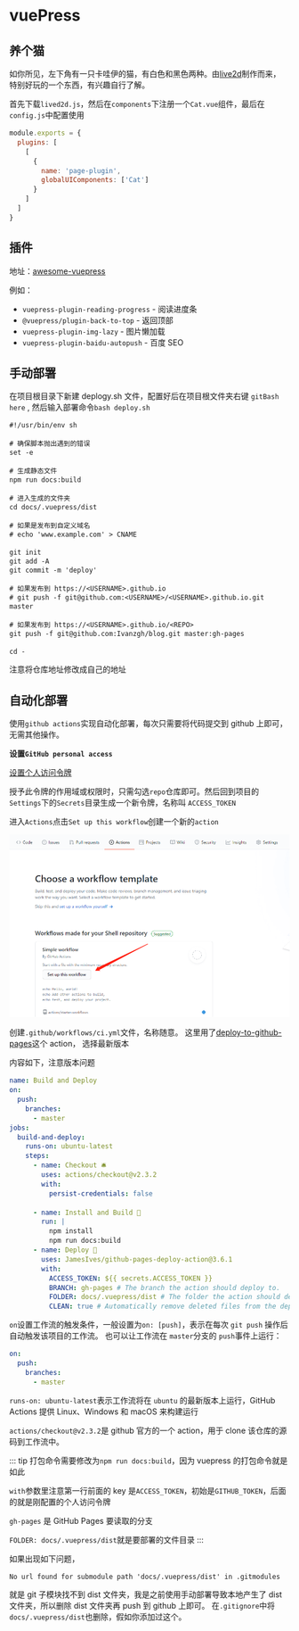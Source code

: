# vuePress

## 养个猫

如你所见，左下角有一只卡哇伊的猫，有白色和黑色两种。由[live2d](https://www.live2d.com/zh-CHS/)制作而来，
特别好玩的一个东西，有兴趣自行了解。

首先下载`lived2d.js`，然后在`components`下注册一个`Cat.vue`组件，最后在`config.js`中配置使用

```js
module.exports = {
  plugins: [
    [
      {
        name: 'page-plugin',
        globalUIComponents: ['Cat']
      }
    ]
  ]
}
```

## 插件

地址：[awesome-vuepress](https://github.com/vuepressjs/awesome-vuepress#plugins)

例如：

- `vuepress-plugin-reading-progress` - 阅读进度条
- `@vuepress/plugin-back-to-top` - 返回顶部
- `vuepress-plugin-img-lazy` - 图片懒加载
- `vuepress-plugin-baidu-autopush` - 百度 SEO

## 手动部署

在项目根目录下新建 deplogy.sh 文件，配置好后在项目根文件夹右键 `gitBash here` , 然后输入部署命令`bash deploy.sh`

```shell script
#!/usr/bin/env sh

# 确保脚本抛出遇到的错误
set -e

# 生成静态文件
npm run docs:build

# 进入生成的文件夹
cd docs/.vuepress/dist

# 如果是发布到自定义域名
# echo 'www.example.com' > CNAME

git init
git add -A
git commit -m 'deploy'

# 如果发布到 https://<USERNAME>.github.io
# git push -f git@github.com:<USERNAME>/<USERNAME>.github.io.git master

# 如果发布到 https://<USERNAME>.github.io/<REPO>
git push -f git@github.com:Ivanzgh/blog.git master:gh-pages

cd -
```

注意将仓库地址修改成自己的地址

## 自动化部署

使用`github actions`实现自动化部署，每次只需要将代码提交到 github 上即可，无需其他操作。

**设置`GitHub personal access`**

[设置个人访问令牌](https://docs.github.com/cn/github/authenticating-to-github/creating-a-personal-access-token)

授予此令牌的作用域或权限时，只需勾选`repo`仓库即可。然后回到项目的`Settings`下的`Secrets`目录生成一个新令牌，名称叫
`ACCESS_TOKEN`

进入`Actions`点击`Set up this workflow`创建一个新的`action`

![image](/img/vuepress/workflow.png)

创建`.github/workflows/ci.yml`文件，名称随意。
这里用了[deploy-to-github-pages](https://github.com/marketplace/actions/deploy-to-github-pages)这个 action，
选择最新版本

内容如下，注意版本问题

```yaml
name: Build and Deploy
on:
  push:
    branches:
      - master
jobs:
  build-and-deploy:
    runs-on: ubuntu-latest
    steps:
      - name: Checkout 🛎️
        uses: actions/checkout@v2.3.2
        with:
          persist-credentials: false

      - name: Install and Build 🔧
        run: |
          npm install
          npm run docs:build
      - name: Deploy 🚀
        uses: JamesIves/github-pages-deploy-action@3.6.1
        with:
          ACCESS_TOKEN: ${{ secrets.ACCESS_TOKEN }}
          BRANCH: gh-pages # The branch the action should deploy to.
          FOLDER: docs/.vuepress/dist # The folder the action should deploy.
          CLEAN: true # Automatically remove deleted files from the deploy branch
```

`on`设置工作流的触发条件，一般设置为`on: [push]`，表示在每次 `git push` 操作后自动触发该项目的工作流。
也可以让工作流在 `master`分支的 `push`事件上运行：

```yaml
on:
  push:
    branches:
      - master
```

`runs-on: ubuntu-latest`表示工作流将在 `ubuntu` 的最新版本上运行，GitHub Actions 提供 Linux、Windows 和 macOS 来构建运行

`actions/checkout@v2.3.2`是 github 官方的一个 action，用于 clone 该仓库的源码到工作流中。

::: tip
打包命令需要修改为`npm run docs:build`，因为 vuepress 的打包命令就是如此

`with`参数里注意第一行前面的 key 是`ACCESS_TOKEN`，初始是`GITHUB_TOKEN`，后面的就是刚配置的个人访问令牌

`gh-pages` 是 GitHub Pages 要读取的分支

`FOLDER: docs/.vuepress/dist`就是要部署的文件目录
:::

如果出现如下问题，

```null
No url found for submodule path 'docs/.vuepress/dist' in .gitmodules
```

就是 git 子模块找不到 dist 文件夹，我是之前使用手动部署导致本地产生了 dist 文件夹，所以删除 dist 文件夹再 push 到 github 上即可。
在`.gitignore`中将`docs/.vuepress/dist`也删除，假如你添加过这个。
